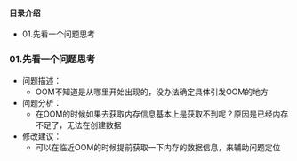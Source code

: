 #### 目录介绍
- 01.先看一个问题思考



### 01.先看一个问题思考
- 问题描述：
    - OOM不知道是从哪里开始出现的，没办法确定具体引发OOM的地方
- 问题分析：
    -  在OOM的时候如果去获取内存信息基本上是获取不到呢？原因是已经内存不足了，无法在创建数据
- 修改建议：
    - 可以在临近OOM的时候提前获取一下内存的数据信息，来辅助问题定位












 
 
 
 